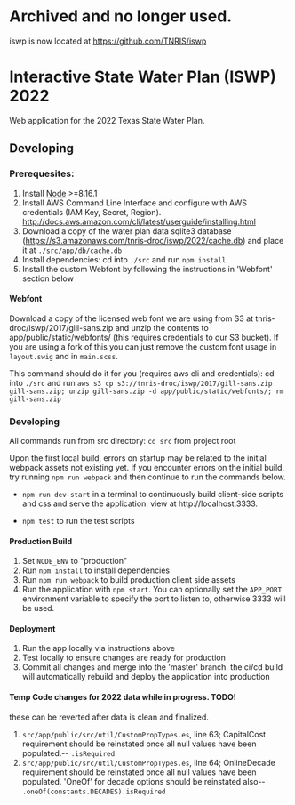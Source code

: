 # Archived and no longer used.
iswp is now located at https://github.com/TNRIS/iswp

# Interactive State Water Plan (ISWP) 2022

Web application for the 2022 Texas State Water Plan.

## Developing

### Prerequesites:

1. Install [Node](https://nodejs.org/en/download/) >=8.16.1
2. Install AWS Command Line Interface and configure with AWS credentials (IAM Key, Secret, Region). http://docs.aws.amazon.com/cli/latest/userguide/installing.html
3. Download a copy of the water plan data sqlite3 database (https://s3.amazonaws.com/tnris-droc/iswp/2022/cache.db) and place it at `./src/app/db/cache.db`
4. Install dependencies: cd into `./src` and run `npm install`
5. Install the custom Webfont by following the instructions in 'Webfont' section below

#### Webfont

Download a copy of the licensed web font we are using from S3 at tnris-droc/iswp/2017/gill-sans.zip and unzip the contents to app/public/static/webfonts/ (this requires credentials to our S3 bucket). If you are using a fork of this you can just remove the custom font usage in `layout.swig` and in `main.scss`.

This command should do it for you (requires aws cli and credentials): cd into `./src` and run `aws s3 cp s3://tnris-droc/iswp/2017/gill-sans.zip gill-sans.zip; unzip gill-sans.zip -d app/public/static/webfonts/; rm gill-sans.zip`


### Developing
All commands run from src directory: `cd src` from project root

Upon the first local build, errors on startup may be related to the initial webpack assets not existing yet. If you encounter errors on the initial build, try running `npm run webpack` and then continue to run the commands below.

* `npm run dev-start` in a terminal to continuously build client-side scripts and css and serve the application. view at http://localhost:3333.

* `npm test` to run the test scripts

#### Production Build

1. Set `NODE_ENV` to "production"
2. Run `npm install` to install dependencies
3. Run `npm run webpack` to build production client side assets
4. Run the application with `npm start`. You can optionally set the `APP_PORT` environment variable to specify the port to listen to, otherwise 3333 will be used.

#### Deployment

1. Run the app locally via instructions above
2. Test locally to ensure changes are ready for production
3. Commit all changes and merge into the 'master' branch. the ci/cd build will automatically rebuild and deploy the application into production

#### Temp Code changes for 2022 data while in progress. TODO!

these can be reverted after data is clean and finalized.

1. `src/app/public/src/util/CustomPropTypes.es`, line 63; CapitalCost requirement should be reinstated once all null values have been populated.-- `.isRequired`
2. `src/app/public/src/util/CustomPropTypes.es`, line 64; OnlineDecade requirement should be reinstated once all null values have been populated. 'OneOf' for decade options should be reinstated also-- `.oneOf(constants.DECADES).isRequired`
